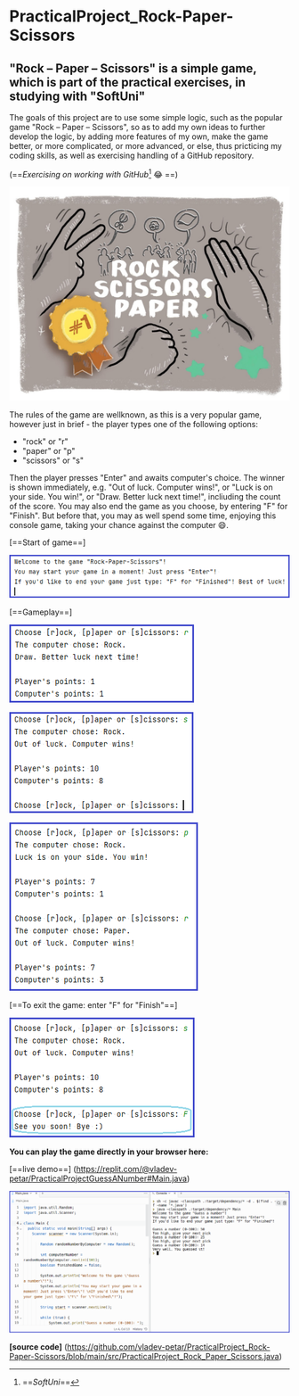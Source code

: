 # PracticalProject_Rock-Paper-Scissors
## "Rock – Paper – Scissors" is a simple game, which is part of the practical exercises, in studying with "SoftUni"

The goals of this project are to use some simple logic, such as the popular game "Rock – Paper – Scissors", so as to add my own ideas to further develop the logic, by adding more features of my own, make the game better, or more complicated, or more advanced, or else, thus pricticing my coding skills, as well as exercising handling of a GitHub repository.

(==*Exercising on working with GitHub*[^1] :joy: ==)

![Rock-Paper-Scissors-logo-2.jpg](https://github.com/vladev-petar/PracticalProject_Rock-Paper-Scissors/blob/main/Rock-Paper-Scissors-logo-2.jpg)

The rules of the game are wellknown, as this is a very popular game, however just in brief - the player types one of the following options:

- "rock" or "r"
- "paper" or "p"
- "scissors" or "s"

Then the player presses "Enter" and awaits computer's choice. The winner is shown immediately, e.g. "Out of luck. Computer wins!", or "Luck is on your side. You win!", or "Draw. Better luck next time!", incliuding the count of the score. You may also end the game as you choose, by entering "F" for "Finish". But before that, you may as well spend some time, enjoying this console game, taking your chance against the computer 😄. 

[==Start of game==]

![Game (1) - start of game.png](https://github.com/vladev-petar/PracticalProject_Rock-Paper-Scissors/blob/main/Game%20(1)%20-%20start%20of%20game.png)

[==Gameplay==] 

![Game (2) - gameplay.png](https://github.com/vladev-petar/PracticalProject_Rock-Paper-Scissors/blob/main/Game%20(2)%20-%20gameplay.png) 

![Game (3) - gameplay.png](https://github.com/vladev-petar/PracticalProject_Rock-Paper-Scissors/blob/main/Game%20(3)%20-%20gameplay.png) 

![Game (4) - gameplay.png](https://github.com/vladev-petar/PracticalProject_Rock-Paper-Scissors/blob/main/Game%20(4)%20-%20gameplay.png)

[==To exit the game: enter "F" for "Finish"==] 

![Game (5) - exit the game.png](https://github.com/vladev-petar/PracticalProject_Rock-Paper-Scissors/blob/main/Game%20(5)%20-%20exit%20the%20game.png)

**You can play the game directly in your browser here:**

[==live demo==] (https://replit.com/@vladev-petar/PracticalProjectGuessANumber#Main.java)

![Game (3) - live demo.png](https://github.com/vladev-petar/PracticalProject_GuessANumber/blob/main/Game%20(3)%20-%20live%20demo.png)

**[source code]** (https://github.com/vladev-petar/PracticalProject_Rock-Paper-Scissors/blob/main/src/PracticalProject_Rock_Paper_Scissors.java)

[^1]: ==*SoftUni*==
